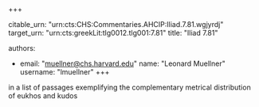 +++


citable_urn: "urn:cts:CHS:Commentaries.AHCIP:Iliad.7.81.wgjyrdj"
target_urn: "urn:cts:greekLit:tlg0012.tlg001:7.81"
title: "Iliad 7.81"

authors:
- email: "muellner@chs.harvard.edu"
  name: "Leonard Muellner"
  username: "lmuellner"
+++

<p>in a list of passages exemplifying the complementary metrical distribution of eukhos and kudos</p>